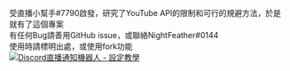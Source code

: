 受直播小幫手#7790啟發，研究了YouTube API的限制和可行的規避方法，於是就有了這個專案  
有任何Bug請善用GitHub issue，或聯絡NightFeather#0144  
使用時請標明出處，或使用fork功能  
[![Discord直播通知機器人 - 設定教學](https://res.cloudinary.com/marcomontalbano/image/upload/v1640788253/video_to_markdown/images/youtube--m7LjVgON_c0-c05b58ac6eb4c4700831b2b3070cd403.jpg)](https://www.youtube.com/watch?v=m7LjVgON_c0 "Discord直播通知機器人 - 設定教學")